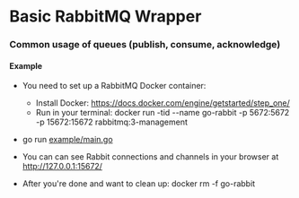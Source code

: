 # Basic RabbitMQ Wrapper

### Common usage of queues (publish, consume, acknowledge)

#### Example

* You need to set up a RabbitMQ Docker container:
    * Install Docker: https://docs.docker.com/engine/getstarted/step_one/
    * Run in your terminal: docker run -tid --name go-rabbit -p 5672:5672 -p 15672:15672 rabbitmq:3-management
     
* go run [example/main.go](example/main.go)

* You can can see Rabbit connections and channels in your browser at http://127.0.0.1:15672/ 

* After you're done and want to clean up: docker rm -f go-rabbit
